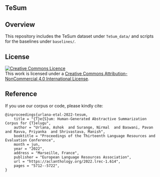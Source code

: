 ## TeSum

## Overview
This repository includes the TeSum dataset under `TeSum_data/` and scripts for the baselines under `baselines/`.


## License

<a rel="license" href="http://creativecommons.org/licenses/by-nc/4.0/"><img alt="Creative Commons Licence" style="border-width:0" src="https://i.creativecommons.org/l/by-nc/4.0/88x31.png" /></a><br />This work is licensed under a <a rel="license" href="http://creativecommons.org/licenses/by-nc/4.0/">Creative Commons Attribution-NonCommercial 4.0 International License</a>.

## Reference
If you use our corpus or code, please kindly cite:

```
@inproceedings{urlana-etal-2022-tesum,
    title = "{T}e{S}um: Human-Generated Abstractive Summarization Corpus for {T}elugu",
    author = "Urlana, Ashok  and Surange, Nirmal  and Baswani, Pavan  and Ravva, Priyanka  and Shrivastava, Manish",
    booktitle = "Proceedings of the Thirteenth Language Resources and Evaluation Conference",
    month = jun,
    year = "2022",
    address = "Marseille, France",
    publisher = "European Language Resources Association",
    url = "https://aclanthology.org/2022.lrec-1.614",
    pages = "5712--5722",
}
```


	
